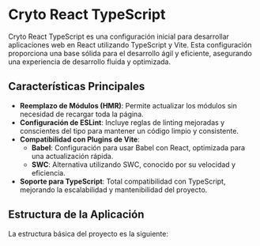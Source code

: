 # Cryto React TypeScript

Cryto React TypeScript es una configuración inicial para desarrollar aplicaciones web en React utilizando TypeScript y Vite. Esta configuración proporciona una base sólida para el desarrollo ágil y eficiente, asegurando una experiencia de desarrollo fluida y optimizada. 

## Características Principales

- **Reemplazo de Módulos (HMR)**: Permite actualizar los módulos sin necesidad de recargar toda la página.
- **Configuración de ESLint**: Incluye reglas de linting mejoradas y conscientes del tipo para mantener un código limpio y consistente.
- **Compatibilidad con Plugins de Vite**:
  - **Babel**: Configuración para usar Babel con React, optimizada para una actualización rápida.
  - **SWC**: Alternativa utilizando SWC, conocido por su velocidad y eficiencia.
- **Soporte para TypeScript**: Total compatibilidad con TypeScript, mejorando la escalabilidad y mantenibilidad del proyecto.

## Estructura de la Aplicación

La estructura básica del proyecto es la siguiente:


 
